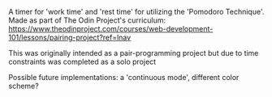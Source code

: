 A timer for 'work time' and 'rest time' for utilizing the 'Pomodoro Technique'.
Made as part of The Odin Project's curriculum: https://www.theodinproject.com/courses/web-development-101/lessons/pairing-project?ref=lnav

This was originally intended as a pair-programming project but due to time constraints was completed as a solo project

Possible future implementations: a 'continuous mode', different color scheme?
